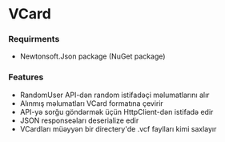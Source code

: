 # VCard

### Requirments 
- Newtonsoft.Json package (NuGet package)

### Features 
- RandomUser API-dən random istifadəçi məlumatlarını alır
- Alınmış məlumatları VCard formatına çevirir
- API-yə sorğu göndərmək üçün HttpClient-dən istifadə edir
-  JSON responseəları deserialize edir
- VCardları müəyyən bir directery'de .vcf faylları kimi saxlayır
